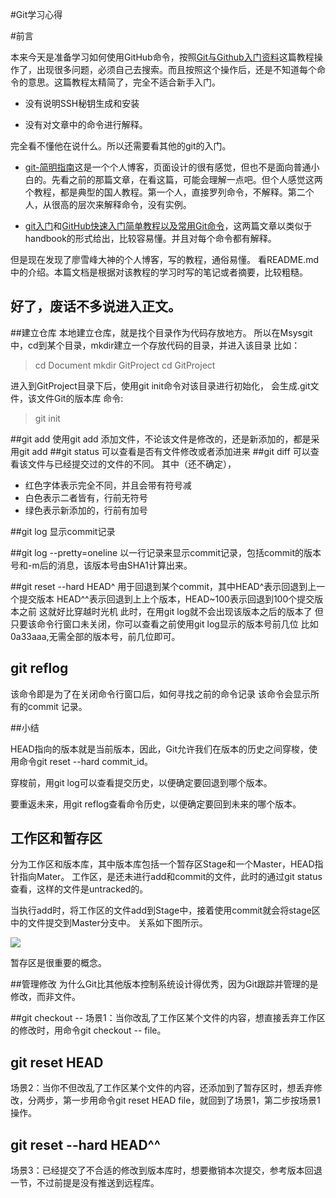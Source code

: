 
#Git学习心得

#前言

本来今天是准备学习如何使用GitHub命令，按照[Git与Github入门资料](http://www.yangzhiping.com/tech/git.html)这篇教程操作了，出现很多问题，必须自己去搜索。而且按照这个操作后，还是不知道每个命令的意思。这篇教程太精简了，完全不适合新手入门。

- 没有说明SSH秘钥生成和安装

- 没有对文章中的命令进行解释。

完全看不懂他在说什么。所以还需要看其他的git的入门。

- [git-简明指南](http://rogerdudler.github.io/git-guide/index.zh.html)这是一个个人博客，页面设计的很有感觉，但也不是面向普通小白的。先看之前的那篇文章，在看这篇，可能会理解一点吧。但个人感觉这两个教程，都是典型的国人教程。第一个人，直接罗列命令，不解释。第二个人，从很高的层次来解释命令，没有实例。

- [git入门](http://ryanflyer.iteye.com/blog/1664131)和[GitHub快速入门简单教程以及常用Git命令](http://blog.csdn.net/u012146107/article/details/12101069)，这两篇文章以类似于handbook的形式给出，比较容易懂。并且对每个命令都有解释。

但是现在发现了廖雪峰大神的个人博客，写的教程，通俗易懂。
看README.md中的介绍。本篇文档是根据对该教程的学习时写的笔记或者摘要，比较粗糙。

好了，废话不多说进入正文。
-----------

##建立仓库
本地建立仓库，就是找个目录作为代码存放地方。
所以在Msysgit中，cd到某个目录，mkdir建立一个存放代码的目录，并进入该目录
比如：
> cd Document
> mkdir GitProject
> cd GitProject

进入到GitProject目录下后，使用git init命令对该目录进行初始化，
会生成.git文件，该文件Git的版本库
命令:
> git init

##git add <file>
使用git add 添加文件，不论该文件是修改的，还是新添加的，都是采用git add <file>
##git status
可以查看是否有文件修改或者添加进来
##git diff <file>
可以查看该文件与已经提交过的文件的不同。
其中（还不确定），
- 红色字体表示完全不同，并且会带有符号减
- 白色表示二者皆有，行前无符号
- 绿色表示新添加的，行前有加号

##git log
显示commit记录

##git log --pretty=oneline
以一行记录来显示commit记录，包括commit的版本号和-m后的消息，该版本号由SHA1计算出来。

##git reset --hard HEAD^
用于回退到某个commit，其中HEAD^表示回退到上一个提交版本
HEAD^^表示回退到上上个版本，HEAD~100表示回退到100个提交版本之前
这就好比穿越时光机
此时，在用git log就不会出现该版本之后的版本了
但只要该命令行窗口未关闭，你可以查看之前使用git log显示的版本号前几位
比如0a33aaa,无需全部的版本号，前几位即可。

## git reflog
该命令即是为了在关闭命令行窗口后，如何寻找之前的命令记录
该命令会显示所有的commit 记录。

##小结

HEAD指向的版本就是当前版本，因此，Git允许我们在版本的历史之间穿梭，使用命令git reset --hard commit_id。

穿梭前，用git log可以查看提交历史，以便确定要回退到哪个版本。

要重返未来，用git reflog查看命令历史，以便确定要回到未来的哪个版本。

## 工作区和暂存区
分为工作区和版本库，其中版本库包括一个暂存区Stage和一个Master，HEAD指针指向Mater。
工作区，是还未进行add和commit的文件，此时的通过git status查看，这样的文件是untracked的。

当执行add时，将工作区的文件add到Stage中，接着使用commit就会将stage区中的文件提交到Master分支中。
关系如下图所示。

![](http://www.liaoxuefeng.com/files/attachments/001384907720458e56751df1c474485b697575073c40ae9000/0)

暂存区是很重要的概念。

##管理修改
为什么Git比其他版本控制系统设计得优秀，因为Git跟踪并管理的是修改，而非文件。

##git checkout -- <file>
场景1：当你改乱了工作区某个文件的内容，想直接丢弃工作区的修改时，用命令git checkout -- file。

## git reset HEAD <file>
场景2：当你不但改乱了工作区某个文件的内容，还添加到了暂存区时，想丢弃修改，分两步，第一步用命令git reset HEAD file，就回到了场景1，第二步按场景1操作。

## git reset --hard HEAD^^
场景3：已经提交了不合适的修改到版本库时，想要撤销本次提交，参考版本回退一节，不过前提是没有推送到远程库。






